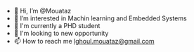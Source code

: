 - 👋 Hi, I’m @Mouataz
- 👀 I’m interested in Machin learning and Embedded Systems 
- 🌱 I'm currently a PHD student
- 💞️ I'm looking to new opportunity
- 📫 How to reach me lghoul.mouataz@gmail.com

<!---
Mouataz-del/Mouataz-del is a ✨ special ✨ repository because its `README.md` (this file) appears on your GitHub profile.
You can click the Preview link to take a look at your changes.
--->
